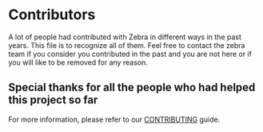 # Contributors

A lot of people had contributed with Zebra in different ways in the past years. This file is to recognize all of them. Feel free to contact the zebra team if you consider you contributed in the past and you are not here or if you will like to be removed for any reason.

## Special thanks for all the people who had helped this project so far

For more information, please refer to our [CONTRIBUTING](CONTRIBUTING.md) guide.

